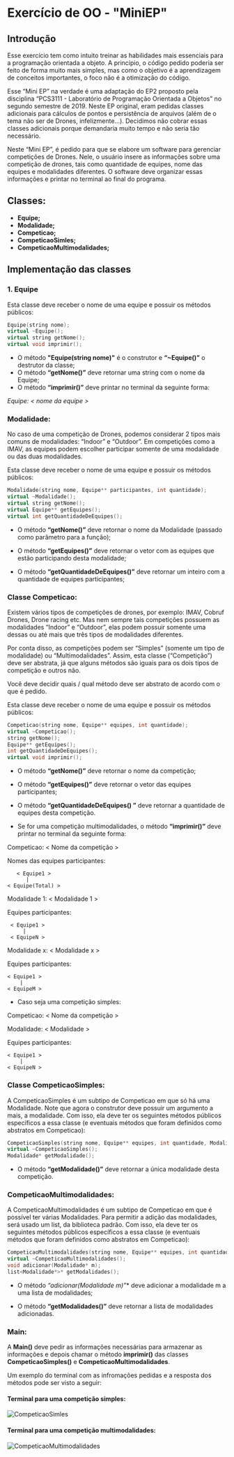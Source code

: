 # Exercício de OO - "MiniEP"

## Introdução

Esse exercício tem como intuito treinar as habilidades mais essenciais para a programação orientada a objeto. A princípio, o código pedido poderia ser feito de forma muito mais simples, mas como o objetivo é a aprendizagem de conceitos importantes, o foco não é a otimização do código.

Esse “Mini EP” na verdade é uma adaptação do EP2 proposto pela disciplina “PCS3111 - Laboratório de Programação Orientada a Objetos” no segundo semestre de 2019. Neste EP original, eram pedidas classes adicionais para cálculos de pontos e persistência de arquivos (além de o tema não ser de Drones, infelizmente...). Decidimos não cobrar essas classes adicionais porque demandaria muito tempo e não seria tão necessário. 

Neste “Mini EP”, é pedido para que se elabore um software para gerenciar competições de Drones. Nele, o usuário insere as informações sobre uma competição de drones, tais como quantidade de equipes, nome das equipes e modalidades diferentes. O software deve organizar essas informações e printar no terminal ao final do programa.

## Classes:

* **Equipe;**
* **Modalidade;**
* **Competicao;**
* **CompeticaoSimles;**
* **CompeticaoMultimodalidades;**

## Implementação das classes

### 1. Equipe

Esta classe deve receber o nome de uma equipe e possuir os métodos públicos:

```c++
Equipe(string nome);
virtual ~Equipe();
virtual string getNome();
virtual void imprimir();
```

* O método **"Equipe(string nome)"** é o construtor e **“~Equipe()”** o destrutor da classe;
* O método **“getNome()”** deve retornar uma string com o nome da Equipe;
* O método **“imprimir()”** deve printar no terminal da seguinte forma:

*Equipe: < nome da equipe >*

### Modalidade:

No caso de uma competição de Drones, podemos considerar 2 tipos mais comuns de modalidades: “Indoor” e “Outdoor”. Em competições como a IMAV, as equipes podem escolher participar somente de uma modalidade ou das duas modalidades.

Esta classe deve receber o nome de uma equipe e possuir os métodos públicos:

```c++
Modalidade(string nome, Equipe** participantes, int quantidade);
virtual ~Modalidade();
virtual string getNome();
virtual Equipe** getEquipes();
virtual int getQuantidadeDeEquipes();
```

* O método **“getNome()”** deve retornar o nome da Modalidade (passado como parâmetro para a função);

* O método **“getEquipes()”** deve retornar o vetor com as equipes que estão participando desta modalidade;

* O método **“getQuantidadeDeEquipes()”** deve retornar um inteiro com a quantidade de equipes participantes;

### Classe Competicao:

Existem vários tipos de competições de drones, por exemplo: IMAV, Cobruf Drones, Drone racing etc. Mas nem sempre tais competições possuem as modalidades “Indoor” e “Outdoor”, elas podem possuir somente uma dessas ou até mais que três tipos de modalidades diferentes.

Por conta disso, as competições podem ser “Simples” (somente um tipo de modalidade) ou “Multimodalidades”. Assim, esta classe (“Competição”) deve ser abstrata, já que alguns métodos são iguais para os dois tipos de competição e outros não.

Você deve decidir quais / qual método deve ser abstrato de acordo com o que é pedido.

Esta classe deve receber o nome de uma equipe e possuir os métodos públicos:

```c++
Competicao(string nome, Equipe** equipes, int quantidade);
virtual ~Competicao();
string getNome();
Equipe** getEquipes();
int getQuantidadeDeEquipes();
virtual void imprimir();
```

* O método **“getNome()”** deve retornar o nome da competição;

* O método **“getEquipes()”** deve retornar o vetor das equipes participantes;

* O método **“getQuantidadeDeEquipes() ”** deve retornar a quantidade de equipes desta competição.

* Se for uma competição multimodalidades, o  método **“imprimir()”** deve printar no terminal da seguinte forma:

Competicao: < Nome da competição >

Nomes das equipes participantes: 

       < Equipe1 >
          |
    < Equipe(Total) >

Modalidade 1: < Modalidade 1 >

Equipes participantes:

     < Equipe1 >
         |
     < EquipeN >

Modalidade x: < Modalidade x >

Equipes participantes:

    < Equipe1 >
        |
    < EquipeM >
	
* Caso seja uma competição simples:

Competicao: < Nome da competição >

Modalidade: < Modalidade >

Equipes participantes:

    < Equipe1 >
        |
    < EquipeN >
	
### Classe CompeticaoSimples:

A CompeticaoSimples é um subtipo de Competicao em que só há uma Modalidade. Note que agora o construtor deve possuir um argumento a mais, a modalidade. Com isso, ela deve ter os seguintes métodos públicos específicos a essa classe (e eventuais métodos que foram definidos como abstratos em Competicao):

```c++
CompeticaoSimples(string nome, Equipe** equipes, int quantidade, Modalidade* m);
virtual ~CompeticaoSimples();
Modalidade* getModalidade();
```

* O método **“getModalidade()”** deve retornar a única modalidade desta competição.

### CompeticaoMultimodalidades:

A CompeticaoMultimodalidades é um subtipo de Competicao em que é possível ter várias Modalidades. Para permitir a adição das modalidades, será usado um list, da biblioteca padrão. Com isso, ela deve ter os seguintes métodos públicos específicos a essa classe (e eventuais métodos que foram definidos como abstratos em Competicao):

```c++
CompeticaoMultimodalidades(string nome, Equipe** equipes, int quantidade);
virtual ~CompeticaoMultimodalidades();
void adicionar(Modalidade* m);
list<Modalidade*>* getModalidades();
```

* O método **“adicionar(Modalidade* m)”** deve adicionar a modalidade m a uma lista de modalidades;

* O método **“getModalidades()”** deve retornar a lista de modalidades adicionadas.

### Main:

A **Main()** deve pedir as informações necessárias para armazenar as informações e depois chamar o método **imprimir()** das classes **CompeticaoSimples()** e **CompeticaoMultimodalidades**.

Um exemplo do terminal com as infromações pedidas e a resposta dos métodos pode ser visto a seguir:

#### Terminal para uma competição simples:

<img 
    src="/images/CompSimplesOut.png"
    alt="CompeticaoSimles"
/>

#### Terminal para uma competição multimodalidades:

<img 
    src="/images/CompMultOut.png"
    alt="CompeticaoMultimodalidades"
/>
